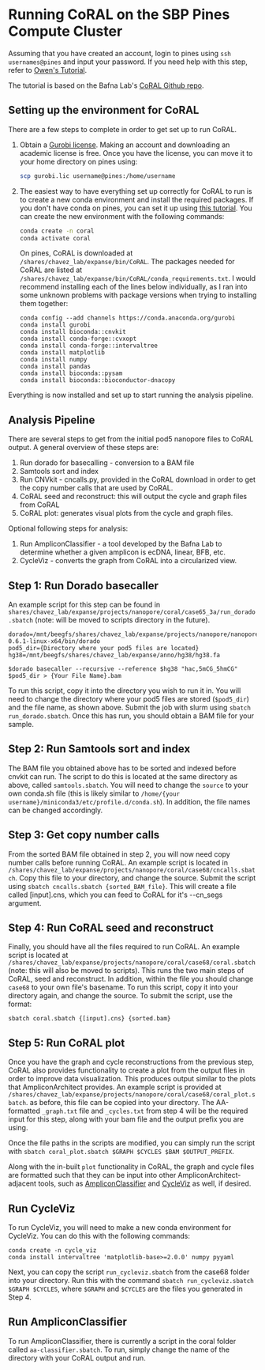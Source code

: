 # Running CoRAL on the SBP Pines Compute Cluster
Assuming that you have created an account, login to pines using `ssh usernames@pines` and input your password. If you need help with this step, refer to [Owen's Tutorial](https://github.com/chavez-lab/protocols/wiki/The-pines-compute-cluster-at-SBP).

The tutorial is based on the Bafna Lab's [CoRAL Github repo](https://github.com/AmpliconSuitE/CoRAL). 

## Setting up the environment for CoRAL
There are a few steps to complete in order to get set up to run CoRAL.

1. Obtain a [Gurobi license](https://www.gurobi.com/academia/academic-program-and-licenses/). Making an account and downloading an academic license is free. Once you have the license, you can move it to your home directory on pines using: 
    ```bash
    scp gurobi.lic username@pines:/home/username
    ```
2. The easiest way to have everything set up correctly for CoRAL to run is to create a new conda environment and install the required packages. If you don't have conda on pines, you can set it up using [this tutorial](https://github.com/chavez-lab/protocols/tree/main/Setting_up_your_workstation). You can create the new environment with the following commands:
    ```bash 
    conda create -n coral
    conda activate coral
    ```

    On pines, CoRAL is downloaded at `/shares/chavez_lab/expanse/bin/CoRAL`. The packages needed for CoRAL are listed at `/shares/chavez_lab/expanse/bin/CoRAL/conda_requirements.txt`. I would recommend installing each of the lines below individually, as I ran into some unknown problems with package versions when trying to installing them together:

    ```
    conda config --add channels https://conda.anaconda.org/gurobi
    conda install gurobi
    conda install bioconda::cnvkit
    conda install conda-forge::cvxopt
    conda install conda-forge::intervaltree
    conda install matplotlib
    conda install numpy
    conda install pandas
    conda install bioconda::pysam
    conda install bioconda::bioconductor-dnacopy
    ```
Everything is now installed and set up to start running the analysis pipeline. 

 ## Analysis Pipeline
 There are several steps to get from the initial pod5 nanopore files to CoRAL output. A general overview of these steps are: 

1. Run dorado for basecalling - conversion to a BAM file
2. Samtools sort and index 
3. Run CNVkit - cncalls.py, provided in the CoRAL download in order to get the copy number calls that are used by CoRAL.
4. CoRAL seed and reconstruct: this will output the cycle and graph files from CoRAL
5. CoRAL plot: generates visual plots from the cycle and graph files.

Optional following steps for analysis:

1. Run AmpliconClassifier - a tool developed by the Bafna Lab to determine whether a given amplicon is ecDNA, linear, BFB, etc.
2. CycleViz - converts the graph from CoRAL into a circularized view. 
 
## Step 1: Run Dorado basecaller
An example script for this step can be found in `shares/chavez_lab/expanse/projects/nanopore/coral/case65_3a/run_dorado.sbatch` (note: will be moved to scripts directory in the future).

```
dorado=/mnt/beegfs/shares/chavez_lab/expanse/projects/nanopore/nanopore/dorado-0.6.1-linux-x64/bin/dorado
pod5_dir={Directory where your pod5 files are located}
hg38=/mnt/beegfs/shares/chavez_lab/expanse/anno/hg38/hg38.fa

$dorado basecaller --recursive --reference $hg38 "hac,5mCG_5hmCG" $pod5_dir > {Your File Name}.bam
```

To run this script, copy it into the directory you wish to run it in. You will need to change the directory where your pod5 files are stored (`$pod5_dir`) and the file name, as shown above. Submit the job with slurm using `sbatch run_dorado.sbatch`. Once this has run, you should obtain a BAM file for your sample. 

## Step 2: Run Samtools sort and index
The BAM file you obtained above has to be sorted and  indexed before cnvkit can run. The script to do this is located at the same directory as above, called `samtools.sbatch`. You will need to change the `source` to your own conda.sh file (this is likely similar to `/home/{your username}/miniconda3/etc/profile.d/conda.sh`). In addition, the file names can be changed accordingly. 

## Step 3: Get copy number calls

From the sorted BAM file obtained in step 2, you will now need copy number calls before running CoRAL. An example script is located in `/shares/chavez_lab/expanse/projects/nanopore/coral/case68/cncalls.sbatch`. Copy this file to your directory, and change the source. Submit the script using `sbatch cncalls.sbatch {sorted_BAM_file}`. This will create a file called [input].cns, which you can feed to CoRAL for it's --cn_segs argument.

## Step 4: Run CoRAL seed and reconstruct 

Finally, you should have all the files required to run CoRAL. An example script is located at `/shares/chavez_lab/expanse/projects/nanopore/coral/case68/coral.sbatch` (note: this will also be moved to scripts). This runs the two main steps of CoRAL, seed and reconstruct. In addition, within the file you should change `case68` to your own file's basename. To run this script, copy it into your directory again, and change the source. To submit the script, use the format:

`sbatch coral.sbatch {[input].cns} {sorted.bam}`

## Step 5: Run CoRAL plot

Once you have the graph and cycle reconstructions from the previous step, CoRAL also provides functionality to create a plot from the output files in order to improve data visualization. This produces output similar to the plots that AmpliconArchitect provides. An example script is provided at `/shares/chavez_lab/expanse/projects/nanopore/coral/case68/coral_plot.sbatch`. as before, this file can be copied into your directory. The AA-formatted `_graph.txt` file and `_cycles.txt` from step 4 will be the required input for this step, along with your bam file and the output prefix you are using.

Once the file paths in the scripts are modified, you can simply run the script with `sbatch coral_plot.sbatch $GRAPH $CYCLES $BAM $OUTPUT_PREFIX`.

Along with the in-built `plot` functionality in CoRAL, the graph and cycle files are formatted such that they can be input into other AmpliconArchitect-adjacent tools, such as [AmpliconClassifier](https://github.com/AmpliconSuite/AmpliconClassifier) and [CycleViz](https://github.com/AmpliconSuite/CycleViz) as well, if desired.

## Run CycleViz

To run CycleViz, you will need to make a new conda environment for CycleViz. You can do this with the following commands: 

``` 
conda create -n cycle_viz
conda install intervaltree 'matplotlib-base>=2.0.0' numpy pyyaml
```

Next, you can copy the script `run_cycleviz.sbatch` from the case68 folder into your directory. Run this with the command `sbatch run_cycleviz.sbatch $GRAPH $CYCLES`, where `$GRAPH` and `$CYCLES` are the files you generated in Step 4. 

## Run AmpliconClassifier

To run AmpliconClassifier, there is currently a script in the coral folder called `aa-classifier.sbatch`. To run, simply change the name of the directory with your CoRAL output and run. 